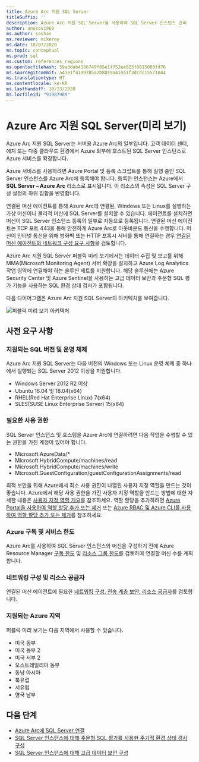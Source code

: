 ```yaml
---
title: Azure Arc 지원 SQL Server
titleSuffix: ''
description: Azure Arc 지원 SQL Server를 사용하여 SQL Server 인스턴스 관리
author: anosov1960
ms.author: sashan
ms.reviewer: mikeray
ms.date: 10/07/2020
ms.topic: conceptual
ms.prod: sql
ms.custom: references_regions
ms.openlocfilehash: 59a3dab4136749f85e1f752ee823f8815080fd76
ms.sourcegitcommit: a41e1f4199785a2b8019a419a1f3dcdc15571044
ms.translationtype: HT
ms.contentlocale: ko-KR
ms.lasthandoff: 10/13/2020
ms.locfileid: "91987989"
---
```

# <a name="azure-arc-enabled-sql-server-preview"></a>Azure Arc 지원 SQL Server(미리 보기)

Azure Arc 지원 SQL Server는 서버용 Azure Arc의 일부입니다. 고객 데이터 센터, 에지 또는 다중 클라우드 환경에서 Azure 외부에 호스트된 SQL Server 인스턴스로 Azure 서비스를 확장합니다.

Azure 서비스를 사용하려면 Azure Portal 및 등록 스크립트를 통해 실행 중인 SQL Server 인스턴스를 Azure Arc에 등록해야 합니다. 등록한 인스턴스는 Azure에서 __SQL Server – Azure Arc__ 리소스로 표시됩니다. 이 리소스의 속성은 SQL Server 구성 설정의 하위 집합을 반영합니다.

연결된 머신 에이전트를 통해 Azure Arc에 연결된, Windows 또는 Linux를 실행하는 가상 머신이나 물리적 머신에 SQL Server를 설치할 수 있습니다. 에이전트를 설치하면 머신이 SQL Server 인스턴스 등록의 일부로 자동으로 등록됩니다. 연결된 머신 에이전트는 TCP 포트 443을 통해 안전하게 Azure Arc로 아웃바운드 통신을 수행합니다. 머신이 인터넷 통신을 위해 방화벽 또는 HTTP 프록시 서버를 통해 연결하는 경우 [연결된 머신 에이전트의 네트워크 구성 요구 사항](/azure/azure-arc/servers/agent-overview#prerequisites)을 검토합니다.

Azure Arc 지원 SQL Server 퍼블릭 미리 보기에서는 데이터 수집 및 보고를 위해 MMA(Microsoft Monitoring Agent) 서버 확장을 설치하고 Azure Log Analytics 작업 영역에 연결해야 하는 솔루션 세트를 지원합니다. 해당 솔루션에는 Azure Security Center 및 Azure Sentinel을 사용하는 고급 데이터 보안과 주문형 SQL 평가 기능을 사용하는 SQL 환경 상태 검사가 포함됩니다.

다음 다이어그램은 Azure Arc 지원 SQL Server의 아키텍처를 보여줍니다.

![퍼블릭 미리 보기 아키텍처](media/overview/pubic-preview-architecture.png)

## <a name="prerequisites"></a>사전 요구 사항

### <a name="supported-sql-versions-and-operating-systems"></a>지원되는 SQL 버전 및 운영 체제

Azure Arc 지원 SQL Server는 다음 버전의 Windows 또는 Linux 운영 체제 중 하나에서 실행되는 SQL Server 2012 이상을 지원합니다.

- Windows Server 2012 R2 이상
- Ubuntu 16.04 및 18.04(x64)
- RHEL(Red Hat Enterprise Linux) 7(x64) 
- SLES(SUSE Linux Enterprise Server) 15(x64)

### <a name="required-permissions"></a>필요한 사용 권한

SQL Server 인스턴스 및 호스팅을 Azure Arc에 연결하려면 다음 작업을 수행할 수 있는 권한을 가진 계정이 있어야 합니다.
   * Microsoft.AzureData/*
   * Microsoft.HybridCompute/machines/read
   * Microsoft.HybridCompute/machines/write
   * Microsoft.GuestConfiguration/guestConfigurationAssignments/read

최적 보안을 위해 Azure에서 최소 사용 권한이 나열된 사용자 지정 역할을 만드는 것이 좋습니다. Azure에서 해당 사용 권한을 가진 사용자 지정 역할을 만드는 방법에 대한 자세한 내용은 [사용자 지정 역할 개요](/azure/active-directory/users-groups-roles/roles-custom-overview)를 참조하세요. 역할 할당을 추가하려면 [Azure Portal을 사용하여 역할 할당 추가 또는 제거](/azure/role-based-access-control/role-assignments-portal) 또는 [Azure RBAC 및 Azure CLI를 사용하여 역할 할당 추가 또는 제거](/azure/role-based-access-control/role-assignments-cli)를 참조하세요.

### <a name="azure-subscription-and-service-limits"></a>Azure 구독 및 서비스 한도

Azure Arc를 사용하여 SQL Server 인스턴스와 머신을 구성하기 전에 Azure Resource Manager [구독 한도](/azure/azure-resource-manager/management/azure-subscription-service-limits#subscription-limits) 및 [리소스 그룹 한도](/azure/azure-resource-manager/management/azure-subscription-service-limits#resource-group-limits)를 검토하여 연결할 머신 수를 계획합니다.

### <a name="networking-configuration-and-resource-providers"></a>네트워킹 구성 및 리소스 공급자

연결된 머신 에이전트에 필요한 [네트워킹 구성, 전송 계층 보안, 리소스 공급자](/azure/azure-arc/servers/agent-overview#prerequisites)를 검토합니다.

### <a name="supported-azure-regions"></a>지원되는 Azure 지역

퍼블릭 미리 보기는 다음 지역에서 사용할 수 있습니다.
- 미국 동부
- 미국 동부 2
- 미국 서부 2
- 오스트레일리아 동부
- 동남 아시아
- 북유럽
- 서유럽
- 영국 남부

## <a name="next-steps"></a>다음 단계

- [Azure Arc에 SQL Server 연결](connect.md)
- [SQL Server 인스턴스에 대해 주문형 SQL 평가를 사용한 주기적 환경 상태 검사 구성](assess.md)
- [SQL Server 인스턴스에 대해 고급 데이터 보안 구성](configure-advanced-data-security.md)